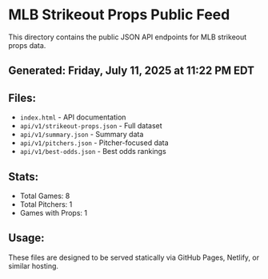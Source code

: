 # MLB Strikeout Props Public Feed

This directory contains the public JSON API endpoints for MLB strikeout props data.

## Generated: Friday, July 11, 2025 at 11:22 PM EDT

## Files:
- `index.html` - API documentation
- `api/v1/strikeout-props.json` - Full dataset
- `api/v1/summary.json` - Summary data
- `api/v1/pitchers.json` - Pitcher-focused data  
- `api/v1/best-odds.json` - Best odds rankings

## Stats:
- Total Games: 8
- Total Pitchers: 1
- Games with Props: 1

## Usage:
These files are designed to be served statically via GitHub Pages, Netlify, or similar hosting.
